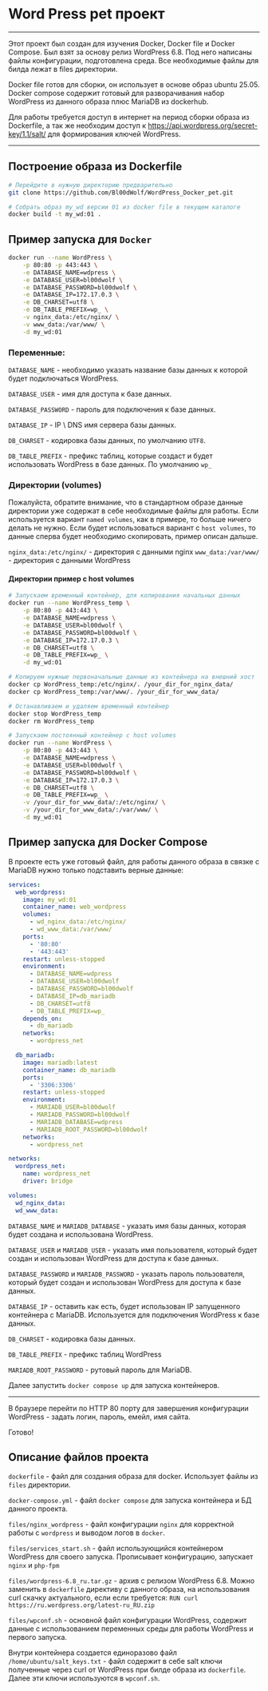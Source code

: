 # Word Press pet проект

---
Этот проект был создан для изучения Docker, Docker file и Docker Compose.
Был взят за основу релиз WordPress 6.8. Под него написаны файлы конфигурации, подготовлена среда. Все необходимые файлы для билда лежат в files директории.

Docker file готов для сборки, он использует в основе образ ubuntu 25.05.
Docker compose содержит готовый для разворачивания набор WordPress из данного образа плюс MariaDB из dockerhub.

Для работы требуется доступ в интернет на период сборки образа из Dockerfile, а так же необходим доступ к https://api.wordpress.org/secret-key/1.1/salt/ для формирования ключей WordPress.

---
## Построение образа из Dockerfile
```bash
# Перейдите в нужную директорию предварительно
git clone https://github.com/Bl00dWolf/WordPress_Docker_pet.git

# Собрать образ my_wd версии 01 из docker file в текущем каталоге
docker build -t my_wd:01 .
```

## Пример запуска для `Docker`
```bash
docker run --name WordPress \
    -p 80:80 -p 443:443 \
    -e DATABASE_NAME=wdpress \
    -e DATABASE_USER=bl00dwolf \
    -e DATABASE_PASSWORD=bl00dwolf \
    -e DATABASE_IP=172.17.0.3 \
	-e DB_CHARSET=utf8 \
    -e DB_TABLE_PREFIX=wp_ \
    -v nginx_data:/etc/nginx/ \
    -v www_data:/var/www/ \
    -d my_wd:01
```

### Переменные:
`DATABASE_NAME` - необходимо указать название базы данных к которой будет подключаться WordPress.

`DATABASE_USER` - имя для доступа к базе данных.

`DATABASE_PASSWORD` - пароль для подключения к базе данных.

`DATABASE_IP` - IP \ DNS имя сервера базы данных.

`DB_CHARSET` - кодировка базы данных, по умолчанию `UTF8`. 

`DB_TABLE_PREFIX` - префикс таблиц, которые создаст и будет использовать WordPress в базе данных. По умолчанию `wp_`

### Директории (volumes)
Пожалуйста, обратите внимание, что в стандартном образе данные директории уже содержат в себе необходимые файлы для работы.
Если используется вариант `named volumes`, как в примере, то больше ничего делать не нужно.
Если будет использоваться вариант с `host volumes`, то данные сперва будет необходимо скопировать, пример описан дальше.

`nginx_data:/etc/nginx/` - директория с данными nginx
`www_data:/var/www/` - директория с данными WordPress

#### Директории пример с host volumes
```bash
# Запускаем временный контейнер, для копирования начальных данных
docker run --name WordPress_temp \
    -p 80:80 -p 443:443 \
    -e DATABASE_NAME=wdpress \
    -e DATABASE_USER=bl00dwolf \
    -e DATABASE_PASSWORD=bl00dwolf \
    -e DATABASE_IP=172.17.0.3 \
    -e DB_CHARSET=utf8 \
    -e DB_TABLE_PREFIX=wp_ \
    -d my_wd:01

# Копируем нужные первоначальные данные из контейнера на внешний хост
docker cp WordPress_temp:/etc/nginx/. /your_dir_for_nginx_data/
docker cp WordPress_temp:/var/www/. /your_dir_for_www_data/

# Останавливаем и удаляем временный контейнер
docker stop WordPress_temp
docker rm WordPress_temp

# Запускаем постоянный контейнер с host volumes
docker run --name WordPress \
    -p 80:80 -p 443:443 \
    -e DATABASE_NAME=wdpress \
    -e DATABASE_USER=bl00dwolf \
    -e DATABASE_PASSWORD=bl00dwolf \
    -e DATABASE_IP=172.17.0.3 \
	-e DB_CHARSET=utf8 \
    -e DB_TABLE_PREFIX=wp_ \
    -v /your_dir_for_www_data/:/etc/nginx/ \
    -v /your_dir_for_www_data/:/var/www/ \
    -d my_wd:01
```

## Пример запуска для Docker Compose

В проекте есть уже готовый файл, для работы данного образа в связке с MariaDB нужно только подставить верные данные:
```yml
services:
  web_wordpress:
    image: my_wd:01
    container_name: web_wordpress
    volumes:
      - wd_nginx_data:/etc/nginx/
      - wd_www_data:/var/www/
    ports:
      - '80:80'
      - '443:443'
    restart: unless-stopped
    environment:
      - DATABASE_NAME=wdpress
      - DATABASE_USER=bl00dwolf
      - DATABASE_PASSWORD=bl00dwolf
      - DATABASE_IP=db_mariadb
      - DB_CHARSET=utf8
      - DB_TABLE_PREFIX=wp_
    depends_on:
      - db_mariadb
    networks:
      - wordpress_net

  db_mariadb:
    image: mariadb:latest
    container_name: db_mariadb
    ports:
      - '3306:3306'
    restart: unless-stopped
    environment:
      - MARIADB_USER=bl00dwolf
      - MARIADB_PASSWORD=bl00dwolf
      - MARIADB_DATABASE=wdpress
      - MARIADB_ROOT_PASSWORD=bl00dwolf
    networks:
      - wordpress_net

networks:
  wordpress_net:
    name: wordpress_net
    driver: bridge

volumes:
  wd_nginx_data:
  wd_www_data:
```

`DATABASE_NAME` и `MARIADB_DATABASE` - указать имя базы данных, которая будет создана и использована WordPress.

`DATABASE_USER` и `MARIADB_USER` - указать имя пользователя, который будет создан и использован WordPress для доступа к базе данных.

`DATABASE_PASSWORD` и `MARIADB_PASSWORD` - указать пароль пользователя, который будет создан и использован WordPress для доступа к базе данных.

`DATABASE_IP` - оставить как есть, будет использован IP запущенного контейнера с MariaDB. Используется для подключения WordPress к базе данных.

`DB_CHARSET` - кодировка базы данных.

`DB_TABLE_PREFIX` - префикс таблиц WordPress

`MARIADB_ROOT_PASSWORD` - рутовый пароль для MariaDB.

Далее запустить `docker compose up` для запуска контейнеров. 

---

В браузере перейти по HTTP 80 порту для завершения конфигурации WordPress - задать логин, пароль, емейл, имя сайта. 

Готово!

## Описание файлов проекта

`dockerfile` - файл для создания образа для docker. Использует файлы из `files` директории.

`docker-compose.yml` - файл `docker compose` для запуска контейнера и БД данного проекта. 

`files/nginx_wordpress` - файл конфигурации `nginx` для корректной работы с `wordpress` и выводом логов в `docker`.

`files/services_start.sh` - файл использующийся контейнером WordPress для своего запуска. Прописывает конфигурацию, запускает `nginx` и `php-fpm`

`files/wordpress-6.8_ru.tar.gz` - архив с релизом WordPress 6.8. Можно заменить в `dockerfile` директиву с данного образа, на использования curl скачку актуального, если если требуется: `RUN curl https://ru.wordpress.org/latest-ru_RU.zip`

`files/wpconf.sh` - основной файл конфигурации WordPress, содержит данные с использованием переменных среды для работы WordPress и первого запуска.

Внутри контейнера создается единоразово файл `/home/ubuntu/salt_keys.txt` - файл содержит в себе salt ключи полученные через curl от WordPress при билде образа из `dockerfile`. Далее эти ключи используются в `wpconf.sh`. 
